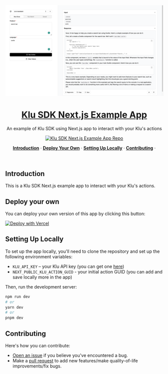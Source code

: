 <a href="https://klu-nextjs.vercel.app/">
  <img alt="Klu SDK Next.js App Cover" src="public/og.png">
  <h1 align="center">Klu SDK Next.js Example App</h1>
</a>

<p align="center">
  An example of Klu SDK using Next.js app to interact with your Klu's actions
</p>

<p align="center">
  <a href="https://github.com/klu-ai/klu-nextjs"><img src="https://img.shields.io/github/stars/klu-ai/klu-nextjs?style=social" alt="Klu SDK Next.js Example App Repo"></a>
</p>

<p align="center">
  <a href="#introduction"><strong>Introduction</strong></a> ·
  <a href="#deploy-your-own"><strong>Deploy Your Own</strong></a> ·
  <a href="#setting-up-locally"><strong>Setting Up Locally</strong></a> ·
  <a href="#contributing"><strong>Contributing</strong></a> ·
</p>
<br/>

## Introduction

This is a Klu SDK Next.js example app to interact with your Klu's actions.

## Deploy your own

You can deploy your own version of this app by clicking this button:

[![Deploy with Vercel](https://vercel.com/button)](https://vercel.com/new/clone?repository-url=https%3A%2F%2Fgithub.com%2Fklu-ai%2Fklu-nextjs&env=KLU_API_KEY,NEXT_PUBLIC_KLU_ACTION_GUID&envDescription=Klu%20API%20Key&envLink=https%3A%2F%2Fdocs.klu.ai%2Fresources%2Fapi-basics%23authentication&project-name=klu-sdk-example-app&repository-name=klu-sdk-example-app&demo-title=Klu%20SDK%20Example%20App&demo-description=An%20example%20of%20Klu%20SDK%20using%20Next.js%20app%20to%20interact%20with%20Klu's%20actions&demo-url=https%3A%2F%2Fklu-nextjs.vercel.app%2F&demo-image=https%3A%2F%2Fklu-nextjs.vercel.app%2Fog.png)

## Setting Up Locally

To set up the app locally, you'll need to clone the repository and set up the following environment variables:

- `KLU_API_KEY` – your Klu API key (you can get one [here](https://platform.openai.com/account/api-keys))
- `NEXT_PUBLIC_KLU_ACTION_GUID` - your initial action GUID (you can add and save locally more in the app)

Then, run the development server:

```bash
npm run dev
# or
yarn dev
# or
pnpm dev
```

## Contributing

Here's how you can contribute:

- [Open an issue](https://github.com/klu-ai/klu-nextjs/issues) if you believe you've encountered a bug.
- Make a [pull request](https://github.com/klu-ai/klu-nextjs/pull) to add new features/make quality-of-life improvements/fix bugs.
